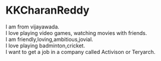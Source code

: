 # KKCharanReddy  

I am from vijayawada.  
I love playing video games, watching movies with friends.  
I am friendly,loving,ambitious,jovial.  
I love playing badminton,cricket.  
I want to get a job in a company called Activison or Teryarch.  
